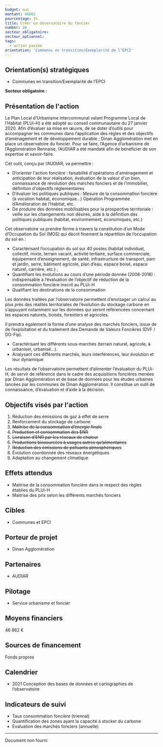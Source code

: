 ```yaml
---
budget: oui
montant: 46862
pourcentage: 1%
title: Créer un observatoire du foncier
number: 28
secteur_obligatoire:
secteur_optionnel:
tags:
  - action passée
orientation: 'Communes en transition/Exemplarité de l’EPCI'
---
```


## Orientation(s) stratégiques

- Communes en transition/Exemplarité de l’EPCI

**Secteur obligatoire :**

## Présentation de l'action

Le Plan Local d’Urbanisme intercommunal valant Programme Local de l’Habitat (PLUi-H) a été adopté au conseil communautaire du 27 janvier 2020. Afin d’évaluer sa mise en œuvre, de se doter d’outils pour accompagner les communes dans l’application des règles et des objectifs d’aménagement et de développement durable ; Dinan Agglomération met en place un observatoire du foncier. Pour se faire, l’Agence d’urbanisme de l’Agglomération Rennaise, l’AUDIAR a été mandaté afin de bénéficier de son expertise et savoir-faire.

Cet outil, conçu par l’AUDIAR, va permettre :
- D’orienter l'action foncière : faisabilité d'opérations d'aménagement et anticipation
de leur réalisation, évaluation de la valeur d'un bien, connaissance de révolution des marchés fonciers et de l'immobilier, définition d'objectifs réglementaires
- D’évaluer les politiques publiques : Mesure de la consommation foncière (à vocation habitat, économique...) Opération Programmée d’Amélioration de l’Habitat, etc.
- De produire des données mobilisables pour la prospective territoriale : veille sur les changements non désirés, aide à la définition des politiques publiques (habitat, environnement, économiques, etc.)

Cet observatoire va prendre forme à travers la constitution d’un Mode d’Occupation du Sol (MOS) qui décrit finement la répartition de l’occupation du sol en :
- Caractérisant l’occupation du sol sur 40 postes (habitat individuel, collectif, mixte, terrain vacant, activité tertiaire, surface commerciale, équipement d’enseignement, de santé, infrastructure de transport, parc et jardin, serre, bâtiment agricole, plan d’eau, espace boisé, espace naturel, carrière, etc.) ;
- Quantifiant les évolutions au cours d’une période donnée (2008-2018) : indispensable à l’évaluation de l’objectif de réduction de la consommation foncière inscrit au PLUi-H
- Qualifiant les destinations de la consommation

Les données traitées par l’observatoire permettent d’envisager un calcul au plus près des réalités territoriales de l’évolution du stockage carbone en s’appuyant notamment sur les données qui seront référencées concernant les espaces naturels, boisés, forestiers et agricoles.

Il prendra également la forme d’une analyse des marchés fonciers, issue de de l’exploitation et du traitement des Demande de Valeurs Foncières (DVF / DG-Fip).
- Caractérisant les différents sous-marchés (terrain naturel, agricole, à urbaniser, urbanisé...).
- Analysant ces différents marchés, leurs interférences, leur évolution et leur dynamique

Les résultats de l’observatoire permettent d’alimenter l’évaluation du PLUi-H, de servir de référence dans le cadre des acquisitions foncières menées par Dinan Agglomération et de base de données pour les études urbaines lancées par les communes de Dinan Agglomération. Il constitue un outil de connaissance, d’évaluation et d’aide à la décision.

## Objectifs visés par l'action

1. Réduction des émissions de gaz à effet de serre
2. Renforcement du stockage de carbone
3. ~~Maîtrise de la consommation d’énergie finale~~
4. ~~Production et consommation des ENR~~
5. ~~Livraison d’ENR par les réseaux de chaleur~~
6. ~~Productions biosourcées à usages autres qu’alimentaires~~
7. ~~Réduction des émissions de polluants atmosphériques~~
8. Évolution coordonnée des réseaux énergétiques
9. Adaptation au changement climatique

## Effets attendus

- Maitrise de la consommation foncière dans le respect des règles établies du PLUi-H
- Maitrise des prix selon les différents marchés fonciers

## Cibles

- Communes et EPCI

## Porteur de projet

- Dinan Agglomération

## Partenaires

- AUDIAR

## Pilotage

- Service urbanisme et foncier

## Moyens financiers

46 862 €

## Sources de financement

Fonds propres

## Calendrier

- 2021 Conception des bases de données et cartographies de l’observatoire

## Indicateurs de suivi

- Taux consommation foncière (triennal)
- Quantification des zones ayant la capacité à stocker du carbone
- Evaluation des marchés fonciers (annuelle)

---

Document non fourni

